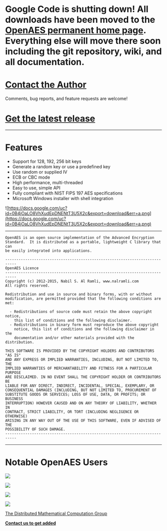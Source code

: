 # Google Code is shutting down! All downloads have been moved to the [OpenAES permanent home page](http://nalramli.com/OpenAES).  Everything else will move there soon including the git repository, wiki, and all documentation. #

# [Contact the Author](mailto:nabilalramli@gmail.com) #
Comments, bug reports, and feature requests are welcome!

# [Get the latest release](http://nalramli.com/OpenAES) #

---

# Features #

  * Support for 128, 192, 256 bit keys
  * Generate a random key or use a predefined key
  * Use random or supplied IV
  * ECB or CBC mode
  * High performance, multi-threaded
  * Easy to use, simple API
  * Fully compliant with NIST FIPS 197 AES specifications
  * Microsoft Windows installer with shell integration

![https://docs.google.com/uc?id=0B4jOaLO8VhXudEpDNENtT3U5X2c&export=download&err=a.png](https://docs.google.com/uc?id=0B4jOaLO8VhXudEpDNENtT3U5X2c&export=download&err=a.png)

---

```
OpenAES is an open source implementation of the Advanced Encryption
Standard.  It is distributed as a portable, lightweight C library that can
be easily integrated into applications.

---------------------------------------------------------------------------
OpenAES Licence
---------------------------------------------------------------------------
Copyright (c) 2012-2015, Nabil S. Al Ramli, www.nalramli.com
All rights reserved.

Redistribution and use in source and binary forms, with or without
modification, are permitted provided that the following conditions are met:

  - Redistributions of source code must retain the above copyright notice,
    this list of conditions and the following disclaimer.
  - Redistributions in binary form must reproduce the above copyright
    notice, this list of conditions and the following disclaimer in the
    documentation and/or other materials provided with the distribution.

THIS SOFTWARE IS PROVIDED BY THE COPYRIGHT HOLDERS AND CONTRIBUTORS "AS IS"
AND ANY EXPRESS OR IMPLIED WARRANTIES, INCLUDING, BUT NOT LIMITED TO, THE
IMPLIED WARRANTIES OF MERCHANTABILITY AND FITNESS FOR A PARTICULAR PURPOSE
ARE DISCLAIMED. IN NO EVENT SHALL THE COPYRIGHT HOLDER OR CONTRIBUTORS BE
LIABLE FOR ANY DIRECT, INDIRECT, INCIDENTAL, SPECIAL, EXEMPLARY, OR
CONSEQUENTIAL DAMAGES (INCLUDING, BUT NOT LIMITED TO, PROCUREMENT OF
SUBSTITUTE GOODS OR SERVICES; LOSS OF USE, DATA, OR PROFITS; OR BUSINESS
INTERRUPTION) HOWEVER CAUSED AND ON ANY THEORY OF LIABILITY, WHETHER IN
CONTRACT, STRICT LIABILITY, OR TORT (INCLUDING NEGLIGENCE OR OTHERWISE)
ARISING IN ANY WAY OUT OF THE USE OF THIS SOFTWARE, EVEN IF ADVISED OF THE
POSSIBILITY OF SUCH DAMAGE.
---------------------------------------------------------------------------
```

---

# Notable OpenAES Users #

[![](http://www.eclipse.org/eclipse.org-common/themes/Nova/images/eclipse.png)](http://www.eclipse.org)

[![](https://mozorg.cdn.mozilla.net/media/img/sandstone/header-mozilla-stone.5a157cb2c70c.png)](http://www.mozilla.org)

[![](http://omnirom.org/wp-content/uploads/2013/11/omnirom_logo-big_layout_transparent-250px-150x150.png)](http://omnirom.org/)

[![](http://www.unicommllc.com/wp-content/uploads/2013/06/New-Unicomm-Logo_salmon_orange_RECOMMENDATION4-300x85.png)](http://www.unicommllc.com)

[The Distributed Mathematical Computation Group](http://www.distmathcomp.org)

**[Contact us to get added](mailto:nabilalramli@gmail.com)**